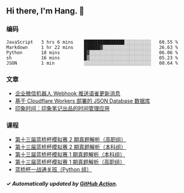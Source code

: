 ## Hi there, I'm Hang. 👋

### 编码

<!--START_SECTION:waka-->
```text
JavaScript   3 hrs 6 mins    ███████████████░░░░░░░░░░   60.55 % 
Markdown     1 hr 22 mins    ██████▓░░░░░░░░░░░░░░░░░░   26.63 % 
Python       18 mins         █▓░░░░░░░░░░░░░░░░░░░░░░░   06.06 % 
sh           16 mins         █▒░░░░░░░░░░░░░░░░░░░░░░░   05.23 % 
JSON         1 min           ░░░░░░░░░░░░░░░░░░░░░░░░░   00.64 % 
```
<!--END_SECTION:waka-->

### 文章

<!-- BLOG:START -->
- [企业微信机器人 Webhook 推送语雀更新消息](https://huhuhang.com/post/coding/yuque-wecom-bot?from=github)
- [基于 Cloudflare Workers 部署的 JSON Database 数据库](https://huhuhang.com/post/coding/cloudflare-workers-jsonbase?from=github)
- [印象时间：印象笔记出品的时间管理应用](https://huhuhang.com/post/product-hunt/product-hunt-n251?from=github)<!-- BLOG:END -->

### 课程

<!-- SYL:START -->
- [第十三届蓝桥杯模拟赛 2 期真题解析（高职组）](https://www.lanqiao.cn/courses/7616/)
- [第十三届蓝桥杯模拟赛 2 期真题解析（本科组）](https://www.lanqiao.cn/courses/7615/)
- [第十三届蓝桥杯模拟赛 1 期真题解析（本科组）](https://www.lanqiao.cn/courses/5719/)
- [第十三届蓝桥杯模拟赛 1 期真题解析（高职组）](https://www.lanqiao.cn/courses/5718/)
- [蓝桥杯一战通关班（Python 组）](https://www.lanqiao.cn/courses/5494/)
<!-- SYL:END -->

##### ✓ Automatically updated by [GitHub Action](https://github.com/huhuhang/huhuhang/actions).
